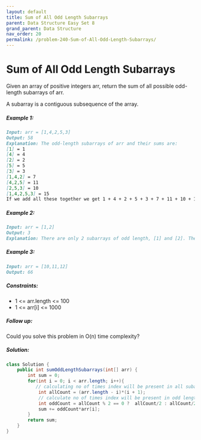 ```yaml
---
layout: default
title: Sum of All Odd Length Subarrays
parent: Data Structure Easy Set 8
grand_parent: Data Structure
nav_order: 20
permalink: /problem-240-Sum-of-All-Odd-Length-Subarrays/
---
```

# Sum of All Odd Length Subarrays
Given an array of positive integers arr, return the sum of all possible odd-length subarrays of arr.

A subarray is a contiguous subsequence of the array.

##### Example 1:
```markdown
Input: arr = [1,4,2,5,3]
Output: 58
Explanation: The odd-length subarrays of arr and their sums are:
[1] = 1
[4] = 4
[2] = 2
[5] = 5
[3] = 3
[1,4,2] = 7
[4,2,5] = 11
[2,5,3] = 10
[1,4,2,5,3] = 15
If we add all these together we get 1 + 4 + 2 + 5 + 3 + 7 + 11 + 10 + 15 = 58
```
##### Example 2:
```markdown
Input: arr = [1,2]
Output: 3
Explanation: There are only 2 subarrays of odd length, [1] and [2]. Their sum is 3.
```
##### Example 3:
```markdown
Input: arr = [10,11,12]
Output: 66
```
##### Constraints:
* 1 <= arr.length <= 100
* 1 <= arr[i] <= 1000

##### Follow up:

Could you solve this problem in O(n) time complexity?

##### Solution:
```java
class Solution {
    public int sumOddLengthSubarrays(int[] arr) {
        int sum = 0;
        for(int i = 0; i < arr.length; i++){
           // calculating no of times index will be present in all subarrays 
            int allCount = (arr.length - i)*(i + 1);
            // calculate no of times index will be present in odd length subarrays
            int oddCount = allCount % 2 == 0 ?  allCount/2 : allCount/2 + 1;
            sum += oddCount*arr[i];
        }
        return sum;
    }
}
```
